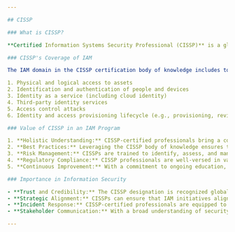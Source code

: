 ```yaml
---

## CISSP

### What is CISSP?

**Certified Information Systems Security Professional (CISSP)** is a globally recognized cybersecurity certification developed and maintained by the International Information System Security Certification Consortium, also known as (ISC)². The CISSP certification covers eight domains of information security, one of which is dedicated to IAM.

### CISSP's Coverage of IAM

The IAM domain in the CISSP certification body of knowledge includes topics such as:

1. Physical and logical access to assets
2. Identification and authentication of people and devices
3. Identity as a service (including cloud identity)
4. Third-party identity services
5. Access control attacks
6. Identity and access provisioning lifecycle (e.g., provisioning, review, revocation)

### Value of CISSP in an IAM Program

1. **Holistic Understanding:** CISSP-certified professionals bring a comprehensive understanding of how IAM fits within the broader security landscape.
2. **Best Practices:** Leveraging the CISSP body of knowledge ensures that IAM implementations align with industry best practices.
3. **Risk Management:** CISSPs are trained to identify, assess, and manage risks associated with IAM processes and technologies.
4. **Regulatory Compliance:** CISSP professionals are well-versed in various regulatory frameworks and can ensure IAM programs meet compliance requirements.
5. **Continuous Improvement:** With a commitment to ongoing education, CISSP holders are equipped to adapt IAM strategies to the evolving threat landscape.

### Importance in Information Security

- **Trust and Credibility:** The CISSP designation is recognized globally, bringing credibility to security professionals and the programs they manage.
- **Strategic Alignment:** CISSPs can ensure that IAM initiatives align with the organization's overall security and business objectives.
- **Incident Response:** CISSP-certified professionals are equipped to respond effectively to security incidents related to user access and authentication.
- **Stakeholder Communication:** With a broad understanding of security principles, CISSPs can effectively communicate the importance and nuances of IAM to stakeholders at all levels.

---
```


